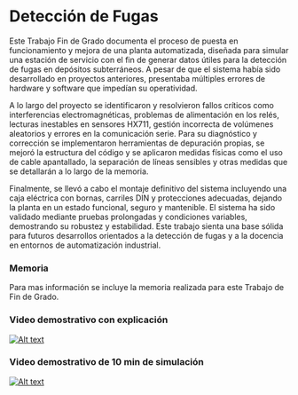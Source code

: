# Detección de Fugas

Este Trabajo Fin de Grado documenta el proceso de puesta en funcionamiento y mejora de una planta automatizada, diseñada para simular una estación de servicio con el fin de generar datos útiles para la detección de fugas en depósitos subterráneos. A pesar de que el sistema había sido desarrollado en proyectos anteriores, presentaba múltiples errores de hardware y software que impedían su operatividad.

A lo largo del proyecto se identificaron y resolvieron fallos críticos como interferencias electromagnéticas, problemas de alimentación en los relés, lecturas inestables en sensores HX711, gestión incorrecta de volúmenes aleatorios y errores en la comunicación serie. Para su diagnóstico y corrección se implementaron herramientas de depuración propias, se mejoró la estructura del código y se aplicaron medidas físicas como el uso de cable apantallado, la separación de líneas sensibles y otras medidas que se detallarán a lo largo de la memoria.

Finalmente, se llevó a cabo el montaje definitivo del sistema incluyendo una caja eléctrica con bornas, carriles DIN y protecciones adecuadas, dejando la planta en un estado funcional, seguro y mantenible. El sistema ha sido validado mediante pruebas prolongadas y condiciones variables, demostrando su robustez y estabilidad. Este trabajo sienta una base sólida para futuros desarrollos orientados a la detección de fugas y a la docencia en entornos de automatización industrial.

### Memoria

Para mas información se incluye la memoria realizada para este Trabajo de Fin de Grado.


### Video demostrativo con explicación


[![Alt text](https://img.youtube.com/vi/KFtrlcwrUrw/0.jpg)](https://www.youtube.com/watch?v=KFtrlcwrUrw)

### Video demostrativo de 10 min de simulación

[![Alt text](https://img.youtube.com/vi/p-8AencXYqs/0.jpg)](https://www.youtube.com/watch?v=p-8AencXYqs)